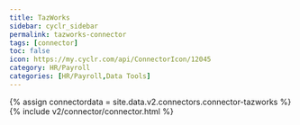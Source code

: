 ```yaml
---
title: TazWorks
sidebar: cyclr_sidebar
permalink: tazworks-connector
tags: [connector]
toc: false
icon: https://my.cyclr.com/api/ConnectorIcon/12045
category: HR/Payroll
categories: [HR/Payroll,Data Tools]
---
```

{% assign connectordata = site.data.v2.connectors.connector-tazworks %}
{% include v2/connector/connector.html %}	